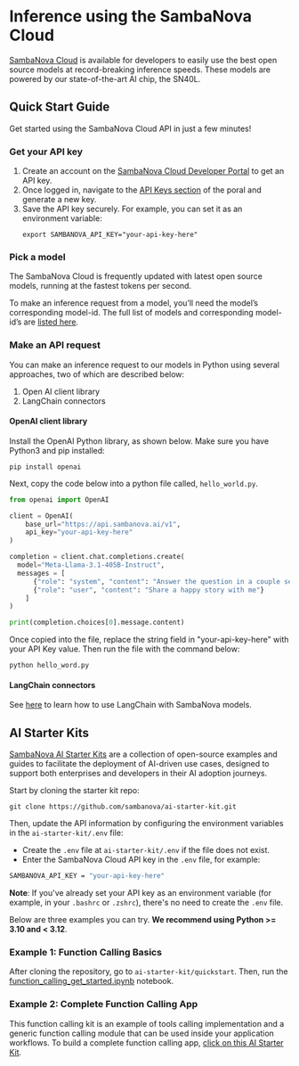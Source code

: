 # Inference using the SambaNova Cloud

[SambaNova Cloud](https://cloud.sambanova.ai/) is available for developers to easily use the best open source models at record-breaking inference speeds. These models are powered by our state-of-the-art AI chip, the SN40L. 

## Quick Start Guide

Get started using the SambaNova Cloud API in just a few minutes!

### Get your API key

1. Create an account on the [SambaNova Cloud Developer Portal](https://cloud.sambanova.ai/) to get an API key.
2. Once logged in, navigate to the [API Keys section](https://cloud.sambanova.ai/apis) of the poral and generate a new key. 
3. Save the API key securely. For example, you can set it as an environment variable:
   ```shell
   export SAMBANOVA_API_KEY="your-api-key-here"
   ```

### Pick a model

The SambaNova Cloud is frequently updated with latest open source models, running at the fastest tokens per second.

To make an inference request from a model, you’ll need the model’s corresponding model-id. The full list of models and corresponding model-id’s are [listed here](https://docs.sambanova.ai/cloud/docs/get-started/supported-models).

### Make an API request

You can make an inference request to our models in Python using several approaches, two of which are described below:
1. Open AI client library 
2. LangChain connectors

#### OpenAI client library

Install the OpenAI Python library, as shown below. Make sure you have Python3 and pip installed:
```shell  
pip install openai
```

Next, copy the code below into a python file called, `hello_world.py`.

```python
from openai import OpenAI

client = OpenAI(
    base_url="https://api.sambanova.ai/v1", 
    api_key="your-api-key-here"
)

completion = client.chat.completions.create(
  model="Meta-Llama-3.1-405B-Instruct",
  messages = [
      {"role": "system", "content": "Answer the question in a couple sentences."},
      {"role": "user", "content": "Share a happy story with me"}
    ]
)

print(completion.choices[0].message.content)
```

Once copied into the file, replace the string field in "your-api-key-here" with your API Key value. Then run the file with the command below:
```shell  
python hello_word.py
```

#### LangChain connectors
See [here](https://docs.sambanova.ai/cloud/docs/integrations/langchain) to learn how to use LangChain with SambaNova models.

## AI Starter Kits

[SambaNova AI Starter Kits](https://github.com/sambanova/ai-starter-kit/) are a collection of open-source examples and guides to facilitate the deployment of AI-driven use cases, designed to support both enterprises and developers in their AI adoption journeys.

Start by cloning the starter kit repo:
```
git clone https://github.com/sambanova/ai-starter-kit.git
```

Then, update the API information by configuring the environment variables in the `ai-starter-kit/.env` file:
- Create the `.env` file at `ai-starter-kit/.env` if the file does not exist.
- Enter the SambaNova Cloud API key in the `.env` file, for example:
  
```bash
SAMBANOVA_API_KEY = "your-api-key-here"
```

**Note**: If you've already set your API key as an environment variable (for example, in your `.bashrc` or `.zshrc`), there's no need to create the `.env` file.

Below are three examples you can try. **We recommend using Python >= 3.10 and < 3.12**. 

### Example 1: Function Calling Basics 

After cloning the repository, go to `ai-starter-kit/quickstart`. Then, run the [function_calling_get_started.ipynb](https://github.com/sambanova/ai-starter-kit/blob/main/quickstart/function_calling_get_started.ipynb) notebook. 

### Example 2: Complete Function Calling App

This function calling kit is an example of tools calling implementation and a generic function calling module that can be used inside your application workflows. To build a complete function calling app, [click on this AI Starter Kit](https://github.com/sambanova/ai-starter-kit/blob/main/function_calling). 





